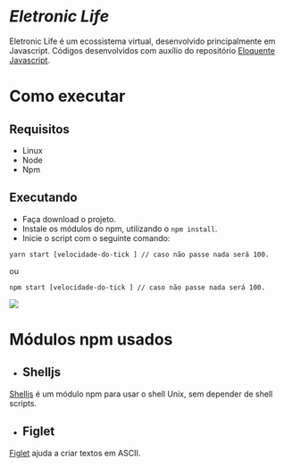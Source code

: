 # *Eletronic Life*

Eletronic Life é um ecossistema virtual, desenvolvido principalmente em Javascript. Códigos desenvolvidos com auxílio do repositório [Eloquente Javascript](https://github.com/braziljs/eloquente-javascript).

# Como executar

## Requisitos

- Linux
- Node
- Npm

## Executando

- Faça download o projeto.
- Instale os módulos do npm, utilizando o `npm install`.
- Inicie o script com o seguinte comando:

```
yarn start [velocidade-do-tick ] // caso não passe nada será 100.
```

ou

```
npm start [velocidade-do-tick ] // caso não passe nada será 100.
```

<img src="https://user-images.githubusercontent.com/59753526/96196698-6bff4f00-0f26-11eb-9fe8-f01f8958011f.gif" />

# Módulos npm usados

- ## Shelljs
[Shelljs](https://www.npmjs.com/package/shelljs) é um módulo npm para usar o shell Unix, sem depender de shell scripts.

- ## Figlet
[Figlet](https://www.npmjs.com/package/figlet) ajuda a criar textos em ASCII. 
